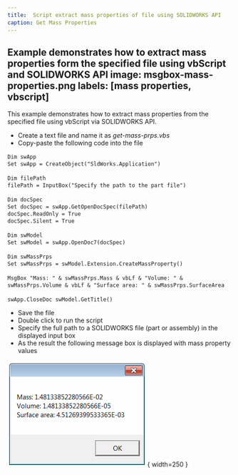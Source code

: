 ```yaml
---
title:  Script extract mass properties of file using SOLIDWORKS API
caption: Get Mass Properties
---
```

 Example demonstrates how to extract mass properties form the specified file using vbScript and SOLIDWORKS API
image: msgbox-mass-properties.png
labels: [mass properties, vbscript]
---
This example demonstrates how to extract mass properties from the specified file using vbScript via SOLIDWORKS API.

* Create a text file and name it as *get-mass-prps.vbs*
* Copy-paste the following code into the file

~~~ vbs
Dim swApp
Set swApp = CreateObject("SldWorks.Application")

Dim filePath
filePath = InputBox("Specify the path to the part file")

Dim docSpec
Set docSpec = swApp.GetOpenDocSpec(filePath)
docSpec.ReadOnly = True
docSpec.Silent = True

Dim swModel
Set swModel = swApp.OpenDoc7(docSpec)

Dim swMassPrps
Set swMassPrps = swModel.Extension.CreateMassProperty()

MsgBox "Mass: " & swMassPrps.Mass & vbLf & "Volume: " & swMassPrps.Volume & vbLf & "Surface area: " & swMassPrps.SurfaceArea

swApp.CloseDoc swModel.GetTitle()
~~~



* Save the file
* Double click to run the script
* Specify the full path to a SOLIDWORKS file (part or assembly) in the displayed input box
* As the result the following message box is displayed with mass property values

![Mass properties of the specified model are displayed in the message box](msgbox-mass-properties.png){ width=250 }
